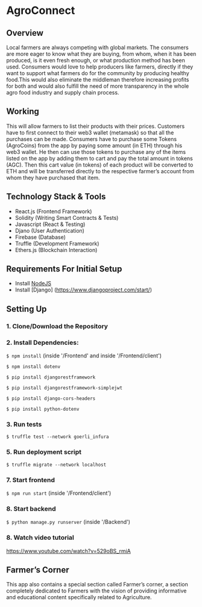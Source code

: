# AgroConnect

## Overview

Local farmers are always competing with global markets. The consumers are more eager to know what they are buying, from whom, when it has been produced, is it even fresh enough, or what production method has been used. Consumers would love to help producers like farmers, directly if they want to support what farmers do for the community by producing healthy food.This would also eliminate the middleman therefore increasing profits for both and would also fulfill the need of more transparency in the whole agro food industry and  supply chain process.

## Working

This will allow farmers to list their products with their prices. Customers have to first connect to their web3 wallet (metamask) so that all the purchases can be made. Consumers have to  purchase some Tokens (AgroCoins) from the app by paying some amount (in ETH) through his web3 wallet. He then can use those tokens to purchase any of the items listed on the app by adding them to cart and pay the total amount in tokens (AGC). Then this cart value (in tokens) of each product  will be converted to ETH and will be transferred directly to the respective farmer’s account from whom they have purchased that item.


## Technology Stack & Tools

- React.js (Frontend Framework)
- Solidity (Writing Smart Contracts & Tests)
- Javascript (React & Testing)
- Djano (User Authentication)
- Firebase (Database)
- Truffle (Development Framework)
- Ethers.js (Blockchain Interaction)

## Requirements For Initial Setup
- Install [NodeJS](https://nodejs.org/en/)
- Install [Django] (https://www.djangoproject.com/start/)

## Setting Up
### 1. Clone/Download the Repository

### 2. Install Dependencies:
`$ npm install`  (inside '/Frontend' and inside '/Frontend/client')

`$ npm install dotenv`

`$ pip install djangorestframework`

`$ pip install djangorestframework-simplejwt`

`$ pip install django-cors-headers`

`$ pip install python-dotenv`

### 3. Run tests
`$ truffle test --network goerli_infura`

### 5. Run deployment script
`$ truffle migrate --network localhost`

### 7. Start frontend
`$ npm run start` (inside '/Frontend/client')

### 8. Start backend
`$ python manage.py runserver` (inside '/Backend')

### 8. Watch video tutorial
https://www.youtube.com/watch?v=529oBS_rmiA

## Farmer’s Corner

This app also contains a special section called Farmer’s corner, a section completely dedicated to Farmers with the vision of providing informative and educational content specifically related to Agriculture.
